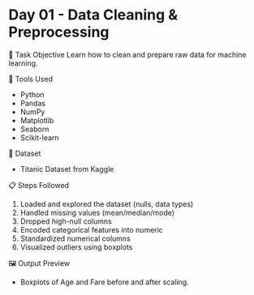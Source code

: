 # Day 01 - Data Cleaning & Preprocessing

📌 Task Objective
Learn how to clean and prepare raw data for machine learning.

🧰 Tools Used
- Python
- Pandas
- NumPy
- Matplotlib
- Seaborn
- Scikit-learn

📂 Dataset
- Titanic Dataset from Kaggle

📋 Steps Followed
1. Loaded and explored the dataset (nulls, data types)
2. Handled missing values (mean/median/mode)
3. Dropped high-null columns
4. Encoded categorical features into numeric
5. Standardized numerical columns
6. Visualized outliers using boxplots

🖼️ Output Preview
- Boxplots of Age and Fare before and after scaling.
